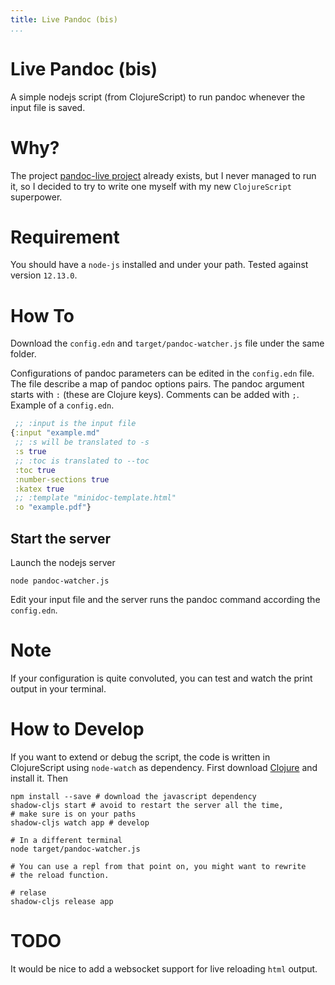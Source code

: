 ```yaml
---
title: Live Pandoc (bis)
...
```


# Live Pandoc (bis)

A simple nodejs script (from ClojureScript) to run pandoc whenever the input
file is saved.

# Why?

The project [pandoc-live project](https://github.com/ocharles/pandoc-live)
already exists, but I never managed to run it, so I decided to try to write one
myself with my new `ClojureScript` superpower.

# Requirement

You should have a `node-js` installed and under your path. Tested against
version `12.13.0`.

# How To

Download the `config.edn` and `target/pandoc-watcher.js` file under the same
folder.


Configurations of pandoc parameters can be edited in the `config.edn` file. The
file describe a map of pandoc options pairs. The pandoc argument starts with
`:` (these are Clojure keys). Comments can be added with `;`. Example of a
`config.edn`.

``` clojure
 ;; :input is the input file
{:input "example.md"
 ;; :s will be translated to -s
 :s true
 ;; :toc is translated to --toc
 :toc true
 :number-sections true
 :katex true
 ;; :template "minidoc-template.html"
 :o "example.pdf"}
```

## Start the server

Launch the nodejs server

``` shell
node pandoc-watcher.js
```

Edit your input file and the server runs the pandoc command according the
`config.edn`.

# Note

If your configuration is quite convoluted, you can test and watch the print
output in your terminal.

# How to Develop

If you want to extend or debug the script, the code is written in ClojureScript
using `node-watch` as dependency. First download
[Clojure](https://clojure.org/guides/getting_started) and install it. Then

``` shell
npm install --save # download the javascript dependency
shadow-cljs start # avoid to restart the server all the time,
# make sure is on your paths
shadow-cljs watch app # develop

# In a different terminal
node target/pandoc-watcher.js

# You can use a repl from that point on, you might want to rewrite
# the reload function.

# relase
shadow-cljs release app
```

# TODO

It would be nice to add a websocket support for live reloading `html` output.
